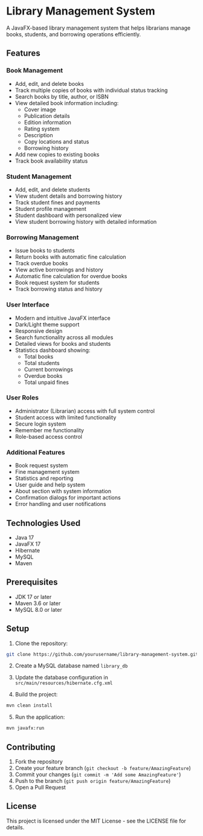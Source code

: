 # Library Management System

A JavaFX-based library management system that helps librarians manage books, students, and borrowing operations efficiently.

## Features

### Book Management
- Add, edit, and delete books
- Track multiple copies of books with individual status tracking
- Search books by title, author, or ISBN
- View detailed book information including:
  - Cover image
  - Publication details
  - Edition information
  - Rating system
  - Description
  - Copy locations and status
  - Borrowing history
- Add new copies to existing books
- Track book availability status

### Student Management
- Add, edit, and delete students
- View student details and borrowing history
- Track student fines and payments
- Student profile management
- Student dashboard with personalized view
- View student borrowing history with detailed information

### Borrowing Management
- Issue books to students
- Return books with automatic fine calculation
- Track overdue books
- View active borrowings and history
- Automatic fine calculation for overdue books
- Book request system for students
- Track borrowing status and history

### User Interface
- Modern and intuitive JavaFX interface
- Dark/Light theme support
- Responsive design
- Search functionality across all modules
- Detailed views for books and students
- Statistics dashboard showing:
  - Total books
  - Total students
  - Current borrowings
  - Overdue books
  - Total unpaid fines

### User Roles
- Administrator (Librarian) access with full system control
- Student access with limited functionality
- Secure login system
- Remember me functionality
- Role-based access control

### Additional Features
- Book request system
- Fine management system
- Statistics and reporting
- User guide and help system
- About section with system information
- Confirmation dialogs for important actions
- Error handling and user notifications

## Technologies Used

- Java 17
- JavaFX 17
- Hibernate
- MySQL
- Maven

## Prerequisites

- JDK 17 or later
- Maven 3.6 or later
- MySQL 8.0 or later

## Setup

1. Clone the repository:
```bash
git clone https://github.com/yourusername/library-management-system.git
```

2. Create a MySQL database named `library_db`

3. Update the database configuration in `src/main/resources/hibernate.cfg.xml`

4. Build the project:
```bash
mvn clean install
```

5. Run the application:
```bash
mvn javafx:run
```

## Contributing

1. Fork the repository
2. Create your feature branch (`git checkout -b feature/AmazingFeature`)
3. Commit your changes (`git commit -m 'Add some AmazingFeature'`)
4. Push to the branch (`git push origin feature/AmazingFeature`)
5. Open a Pull Request

## License

This project is licensed under the MIT License - see the LICENSE file for details. 